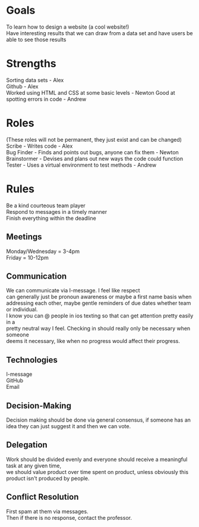 # Goals
To learn how to design a website (a cool website!)  
Have interesting results that we can draw from a data set and have users be able to see those results

# Strengths
Sorting data sets - Alex  
Github - Alex  
Worked using HTML and CSS at some basic levels - Newton 
Good at spotting errors in code - Andrew

# Roles
(These roles will not be permanent, they just exist and can be changed)  
Scribe - Writes code - Alex  
Bug Finder - Finds and points out bugs, anyone can fix them - Newton 
Brainstormer - Devises and plans out new ways the code could function
Tester - Uses a virtual environment to test methods - Andrew

# Rules
Be a kind courteous team player  
Respond to messages in a timely manner  
Finish everything within the deadline

## Meetings
Monday/Wednesday = 3-4pm  
Friday = 10-12pm

## Communication
We can communicate via I-message. I feel like respect  
can generally just be pronoun awareness or maybe a first name basis when  
addressing each other, maybe gentle reminders of due dates whether team or individual.  
I know you can @ people in ios texting so that can get attention pretty easily in a  
pretty neutral way I feel. Checking in should really only be necessary when someone  
 deems it necessary, like when no progress would affect their progress.  

## Technologies
I-message  
GitHub  
Email  

## Decision-Making
Decision making should be done via general consensus, if someone has
an idea they can just suggest it and then we can vote.

## Delegation
Work should be divided evenly and everyone should receive a meaningful task at any given time,  
we should value product over time spent on product, unless obviously this product isn't produced by people.


## Conflict Resolution
First spam at them via messages.  
Then if there is no response, contact the professor.
